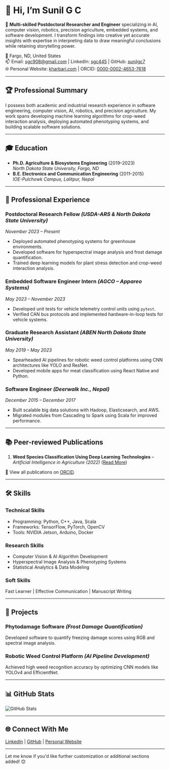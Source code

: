 # 👋 Hi, I’m Sunil G C

🌟 **Multi-skilled Postdoctoral Researcher and Engineer** specializing in AI, computer vision, robotics, precision agriculture, embedded systems, and software development. I transform findings into creative yet accurate insights with expertise in interpreting data to draw meaningful conclusions while retaining storytelling power.

📍 Fargo, ND, United States  
📫 Email: sgc908@gmail.com | LinkedIn: [sgc445](https://www.linkedin.com/in/sgc445) | GitHub: [sunilgc7](https://github.com/sunilgc7)  
🌐 Personal Website: [kharbari.com](https://kharbari.com) | ORCID: [0000-0002-4653-7618](https://orcid.org/0000-0002-4653-7618)

---

## 🏆 **Professional Summary**
I possess both academic and industrial research experience in software engineering, computer vision, AI, robotics, and precision agriculture. My work spans developing machine learning algorithms for crop-weed interaction analysis, deploying automated phenotyping systems, and building scalable software solutions.

---

## 🎓 **Education**
- **Ph.D. Agriculture & Biosystems Engineering** (2019–2023)  
  *North Dakota State University, Fargo, ND*  
- **B.E. Electronics and Communication Engineering** (2011–2015)  
  *IOE-Pulchowk Campus, Lalitpur, Nepal*

---

## 💼 **Professional Experience**

### **Postdoctoral Research Fellow** *(USDA-ARS & North Dakota State University)*  
*November 2023 – Present*  
- Deployed automated phenotyping systems for greenhouse environments.  
- Developed software for hyperspectral image analysis and frost damage quantification.  
- Trained deep learning models for plant stress detection and crop-weed interaction analysis.  

### **Embedded Software Engineer Intern** *(AGCO – Appareo Systems)*  
*May 2023 – November 2023*  
- Developed unit tests for vehicle telemetry control units using `pytest`.  
- Verified CAN bus protocols and implemented hardware-in-loop tests for vehicle systems.

### **Graduate Research Assistant** *(ABEN North Dakota State University)*  
*May 2019 – May 2023*  
- Spearheaded AI pipelines for robotic weed control platforms using CNN architectures like YOLO and ResNet.  
- Developed mobile apps for meat classification using React Native and Python.  

### **Software Engineer** *(Deerwalk Inc., Nepal)*  
*December 2015 – December 2017*  
- Built scalable big data solutions with Hadoop, Elasticsearch, and AWS.  
- Migrated modules from Cascading to Spark using Scala for improved performance.

---

## 📚 **Peer-reviewed Publications**
1. **Weed Species Classification Using Deep Learning Technologies** – *Artificial Intelligence in Agriculture (2022)* ([Read More](https://doi.org/10.1016/j.aiia.2022.11.001))    

🔗 View all publications on [ORCID](https://orcid.org/0000-0002-4653-7618).

---

## 🛠️ **Skills**
### **Technical Skills**
- Programming: Python, C++, Java, Scala  
- Frameworks: TensorFlow, PyTorch, OpenCV  
- Tools: NVIDIA Jetson, Arduino, Docker  

### **Research Skills**
- Computer Vision & AI Algorithm Development  
- Hyperspectral Image Analysis & Phenotyping Systems  
- Statistical Analytics & Data Modeling  

### **Soft Skills**
Fast Learner | Effective Communication | Manuscript Writing  

---

## 🌟 **Projects**
### **Phytodamage Software** *(Frost Damage Quantification)*  
Developed software to quantify freezing damage scores using RGB and spectral image analysis.

### **Robotic Weed Control Platform** *(AI Pipeline Development)*  
Achieved high weed recognition accuracy by optimizing CNN models like YOLOv4 and EfficientNet.

---

## 📊 **GitHub Stats**
![GitHub Stats](https://github-readme-stats.vercel.app/api?username=sunilgc7&show_icons=true&theme=radical)

---

## 🌐 **Connect With Me**
[LinkedIn](https://www.linkedin.com/in/sgc445) | [GitHub](https://github.com/sunilgc7) | [Personal Website](https://kharbari.com)

---

Let me know if you'd like further customization or additional sections added! 😊
